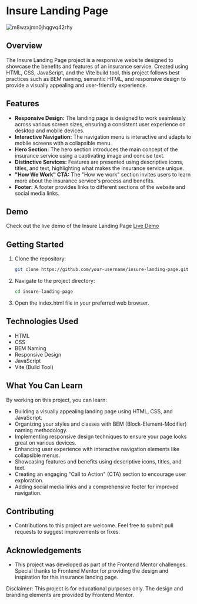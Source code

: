 # Insure Landing Page
![m8wzxjmn0jhqgvq42rhy](https://github.com/francismcpc/insure-landing-page/assets/119109562/63528a01-faf9-405b-a3cd-89980597bc35)

## Overview

The Insure Landing Page project is a responsive website designed to showcase the benefits and features of an insurance service. Created using HTML, CSS, JavaScript, and the Vite build tool, this project follows best practices such as BEM naming, semantic HTML, and responsive design to provide a visually appealing and user-friendly experience.

## Features

- **Responsive Design:** The landing page is designed to work seamlessly across various screen sizes, ensuring a consistent user experience on desktop and mobile devices.
- **Interactive Navigation:** The navigation menu is interactive and adapts to mobile screens with a collapsible menu.
- **Hero Section:** The hero section introduces the main concept of the insurance service using a captivating image and concise text.
- **Distinctive Services:** Features are presented using descriptive icons, titles, and text, highlighting what makes the insurance service unique.
- **"How We Work" CTA:** The "How we work" section invites users to learn more about the insurance service's process and benefits.
- **Footer:** A footer provides links to different sections of the website and social media links.

## Demo

Check out the live demo of the Insure Landing Page [Live Demo](https://insure-landing-page-orcin.vercel.app/)

## Getting Started

1. Clone the repository:

   ```bash
   git clone https://github.com/your-username/insure-landing-page.git

2. Navigate to the project directory:

   ```bash
   cd insure-landing-page
   
3. Open the index.html file in your preferred web browser.

## Technologies Used
- HTML
- CSS
- BEM Naming
- Responsive Design
- JavaScript
- Vite (Build Tool)

## What You Can Learn
By working on this project, you can learn:

- Building a visually appealing landing page using HTML, CSS, and JavaScript.
- Organizing your styles and classes with BEM (Block-Element-Modifier) naming methodology.
- Implementing responsive design techniques to ensure your page looks great on various devices.
- Enhancing user experience with interactive navigation elements like collapsible menus.
- Showcasing features and benefits using descriptive icons, titles, and text.
- Creating an engaging "Call to Action" (CTA) section to encourage user exploration.
- Adding social media links and a comprehensive footer for improved navigation.

## Contributing
- Contributions to this project are welcome. Feel free to submit pull requests to suggest improvements or fixes.

## Acknowledgements
- This project was developed as part of the Frontend Mentor challenges. Special thanks to Frontend Mentor for providing the design and inspiration for this insurance landing page.

Disclaimer: This project is for educational purposes only. The design and branding elements are provided by Frontend Mentor.
